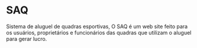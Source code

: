 # SAQ

Sistema de aluguel de quadras esportivas, O SAQ é um web site feito para os usuários, proprietários e funcionários das quadras que utilizam o aluguel para gerar lucro.
